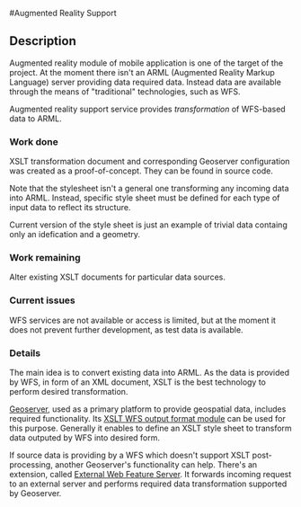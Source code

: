 #Augmented Reality Support

## Description
Augmented reality module of mobile application is one of the target of the project. 
At the moment there isn't an ARML (Augmented Reality Markup Language) server providing data required data. 
Instead data are available through the means of "traditional" technologies, such as WFS.

Augmented reality support service provides *transformation* of WFS-based data to ARML. 

### Work done
XSLT transformation document and corresponding Geoserver configuration was created as a proof-of-concept. 
They can be found in source code.

Note that the stylesheet isn't a general one transforming any incoming data into ARML.
Instead, specific style sheet must be defined for each type of input data to reflect its structure.

Current version of the style sheet is just an example of trivial data containg only an idefication and a geometry.

### Work remaining
Alter existing XSLT documents for particular data sources.

### Current issues
WFS services are not available or access is limited, but at the moment it does not prevent further development, as test data is available.

### Details
The main idea is to convert existing data into ARML. As the data is provided by WFS, in form of an XML document, XSLT is the best technology to perform desired transformation.

[Geoserver](geoserver.org), used as a primary platform to provide geospatial data, includes required functionality. 
Its [XSLT WFS output format module](http://docs.geoserver.org/stable/en/user/extensions/xslt/index.html) can be used for this purpose. Generally it enables to define an XSLT style sheet to transform data outputed by WFS into desired form.

If source data is providing by a WFS which doesn't support XSLT post-processing, another Geoserver's functionality can help. 
There's an extension, called [External Web Feature Server](http://docs.geoserver.org/stable/en/user/data/cascaded/wfs.html).
It forwards incoming request to an external server and performs required data transformation supported by Geoserver.



